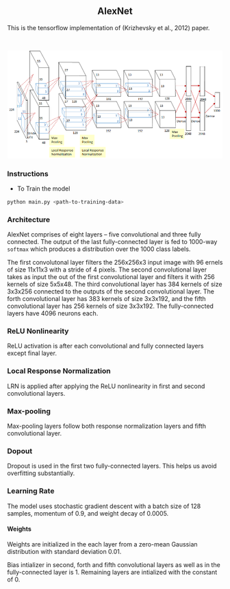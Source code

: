  <h2 align="center">AlexNet</h2>
 
 This is the tensorflow implementation of (Krizhevsky et al., 2012) paper.
 
<br>

<p align="center">
  <img src="assets/alexnet-full.png" alt="AlexNet Architecture">
</p>

### Instructions

- To Train the model

```bash
python main.py <path-to-training-data>

```

### Architecture

AlexNet comprises of eight layers – five convolutional and three fully connected. The output of the last fully-connected layer is fed to 1000-way `softmax` which produces a distribution over the 1000 class labels.

The first convolutonal layer filters the 256x256x3 input image with 96 ernels of size 11x11x3 with a stride of 4 pixels. The second convolutional layer takes as input the out of the first convolutional layer and filters it with 256 kernels of size 5x5x48. The third convolutional layer has 384 kernels of size 3x3x256 connected to the outputs of the second convolutional layer. The forth convolutional layer has 383 kernels of size 3x3x192, and the fifth convolutional layer has 256 kernels of size 3x3x192. The fully-connected layers have 4096 neurons each.

### ReLU Nonlinearity

ReLU activation is after each convolutional and fully connected layers except final layer.

### Local Response Normalization

LRN is applied after applying the ReLU nonlinearity in first and second convolutional layers.

### Max-pooling

Max-pooling layers follow both response normalization layers and fifth convolutional layer.

### Dopout

Dropout is used in the first two fully-connected layers. This helps us avoid overfitting substantially.


### Learning Rate

The model uses stochastic gradient descent with a batch size of 128 samples, momentum of 0.9, and weight decay of 0.0005.

#### Weights

Weights are initialized in the each layer from a zero-mean Gaussian distribution with standard deviation 0.01.

Bias intializer in second, forth and fifth convolutional layers as well as in the fully-connected layer is 1. Remaining layers are intialized with the constant of 0.



